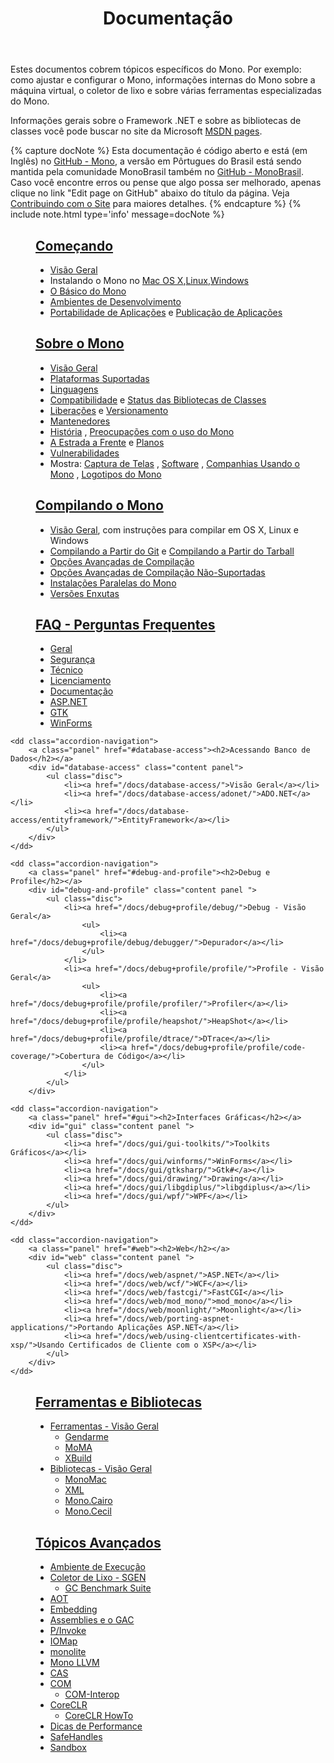 ﻿---
title: Documentação
redirect_from:
  - /Documentation/
  - /Class_Library_Documentation/
  - /Docs/
---

Estes documentos cobrem tópicos específicos do Mono. Por exemplo: como ajustar e configurar o Mono, informações internas do Mono sobre a máquina virtual, o coletor de lixo e sobre várias ferramentas especializadas do Mono. 

Informações gerais sobre o Framework .NET e sobre as bibliotecas de classes você pode buscar no site da Microsoft [MSDN pages](http://msdn.microsoft.com/en-us/library/ff361664.aspx).

{% capture docNote %}
Esta documentação é código aberto e está (em Inglês) no [GitHub - Mono](https://github.com/mono/website/docs), a versão em Pôrtugues do Brasil está sendo mantida pela comunidade MonoBrasil também no [GitHub - MonoBrasil](https://github.com/MonoBrasil/website). 
Caso você encontre erros ou pense que algo possa ser melhorado, apenas clique no link "Edit page on GitHub" abaixo do título da página. Veja [Contribuindo com o Site](https://github.com/MonoBrasil/website#contributing-to-the-website) para maiores detalhes.
{% endcapture %}
{% include note.html type='info' message=docNote %}

<dl class="accordion" data-accordion>
    <dd class="accordion-navigation">
        <a class="panel" href="#getting-started"><h2>Começando</h2></a>
        <div id="getting-started" class="content panel active">
            <ul class="disc">
                <li><a href="/docs/getting-started">Visão Geral</a></li>
                <li>Instalando o Mono no <a href="/docs/getting-started/install/mac/">Mac OS X</a>,<a href="/docs/getting-started/install/linux/">Linux</a>,<a href="/docs/getting-started/install/windows/">Windows</a></li>
                <li><a href="/docs/getting-started/mono-basics/">O Básico do Mono</a></li>
                <li><a href="/docs/getting-started/development-environments/">Ambientes de Desenvolvimento</a> </li>
                <li><a href="/docs/getting-started/application-portability/">Portabilidade de Aplicações</a> e <a href="/docs/getting-started/application-deployment/">Publicação de Aplicações</a></li>
            </ul>
        </div>
    </dd>

   <dd class="accordion-navigation">
        <a class="panel" href="#about-mono"><h2>Sobre o Mono</h2></a>
        <div id="about-mono" class="content panel">
            <ul class="disc">
                <li><a href="/docs/about-mono/">Visão Geral</a></li>
                <li><a href="/docs/about-mono/supported-platforms/">Plataformas Suportadas</a></li>
                <li><a href="/docs/about-mono/languages/">Linguagens</a></li>
                <li><a href="/docs/about-mono/compatibility/">Compatibilidade</a> e <a href="/docs/about-mono/class-status/">Status das Bibliotecas de Classes</a></li>
                <li><a href="/docs/about-mono/releases/">Liberações</a> e <a href="/docs/about-mono/versioning/">Versionamento</a></li>
                <li><a href="/docs/about-mono/maintainers/">Mantenedores</a></li>
                <li><a href="/docs/about-mono/history/">História</a> , <a href="/docs/about-mono/concerns-about-mono/">Preocupações com o uso do Mono</a></li>
                <li><a href="/docs/about-mono/roadmap/">A Estrada a Frente</a> e <a href="/docs/about-mono/plans/">Planos</a></li>
                <li><a href="/docs/about-mono/vulnerabilities/">Vulnerabilidades</a></li>
                <li>Mostra: <a href="/docs/about-mono/showcase/screenshots/">Captura de Telas</a> , <a href="/docs/about-mono/showcase/software/">Software</a> , <a href="/docs/about-mono/showcase/companies-using-mono/">Companhias Usando o Mono</a> , <a href="/docs/about-mono/logos/">Logotipos do Mono</a></li>
            </ul>
        </div>
    </dd>

   <dd class="accordion-navigation">
        <a class="panel" href="#compiling-mono"><h2>Compilando o Mono</h2></a>
        <div id="compiling-mono" class="content panel">
            <ul class="disc">
                <li><a href="/docs/compiling-mono/">Visão Geral</a>, com instruções para compilar em OS X, Linux e Windows</li>
                <li><a href="/docs/compiling-mono/compiling-from-git/">Compilando a Partir do Git</a> e <a href="/docs/compiling-mono/compiling-from-tarball/">Compilando a Partir do Tarball</a></li>
                <li><a href="/docs/compiling-mono/advanced-mono-compile-options/">Opções Avançadas de Compilação</a></li>
                <li><a href="/docs/compiling-mono/unsupported-advanced-compile-options/">Opções Avançadas de Compilação Não-Suportadas</a></li>
                <li><a href="/docs/compiling-mono/parallel-mono-environments/">Instalações Paralelas do Mono</a></li>
                <li><a href="/docs/compiling-mono/small-footprint/">Versões Enxutas</a></li>
            </ul>
        </div>
    </dd>
    <dd class="accordion-navigation">
        <a class="panel" href="#faq"><h2>FAQ - Perguntas Frequentes</h2></a>
        <div id="faq" class="content panel">
            <ul class="disc">
                  <li><a href="/docs/faq/general/">Geral</a></li>
                  <li><a href="/docs/faq/security/">Segurança</a></li>
                  <li><a href="/docs/faq/technical/">Técnico</a></li>
                  <li><a href="/docs/faq/licensing/">Licenciamento</a></li>
                  <li><a href="/docs/faq/documentation/">Documentação</a></li>
                  <li><a href="/docs/faq/aspnet/">ASP.NET</a></li>
                  <li><a href="/docs/faq/gtk/">GTK</a></li>
                  <li><a href="/docs/faq/winforms/">WinForms</a></li>
            </ul>
        </div>
    </dd>

    <dd class="accordion-navigation">
        <a class="panel" href="#database-access"><h2>Acessando Banco de Dados</h2></a>
        <div id="database-access" class="content panel">
            <ul class="disc">
                <li><a href="/docs/database-access/">Visão Geral</a></li>
                <li><a href="/docs/database-access/adonet/">ADO.NET</a></li>
                <li><a href="/docs/database-access/entityframework/">EntityFramework</a></li>
            </ul>
        </div>
    </dd>

    <dd class="accordion-navigation">
        <a class="panel" href="#debug-and-profile"><h2>Debug e Profile</h2></a>
        <div id="debug-and-profile" class="content panel ">
            <ul class="disc">
                <li><a href="/docs/debug+profile/debug/">Debug - Visão Geral</a>
                    <ul>
                        <li><a href="/docs/debug+profile/debug/debugger/">Depurador</a></li>
                    </ul>
                </li>
                <li><a href="/docs/debug+profile/profile/">Profile - Visão Geral</a>
                    <ul>
                        <li><a href="/docs/debug+profile/profile/profiler/">Profiler</a></li>
                        <li><a href="/docs/debug+profile/profile/heapshot/">HeapShot</a></li>
                        <li><a href="/docs/debug+profile/profile/dtrace/">DTrace</a></li>
                        <li><a href="/docs/debug+profile/profile/code-coverage/">Cobertura de Código</a></li>
                    </ul>
                </li>
            </ul>
        </div>
   </dd>

    <dd class="accordion-navigation">
        <a class="panel" href="#gui"><h2>Interfaces Gráficas</h2></a>
        <div id="gui" class="content panel ">
            <ul class="disc">
                <li><a href="/docs/gui/gui-toolkits/">Toolkits Gráficos</a></li>
                <li><a href="/docs/gui/winforms/">WinForms</a></li>
                <li><a href="/docs/gui/gtksharp/">Gtk#</a></li>
                <li><a href="/docs/gui/drawing/">Drawing</a></li>
                <li><a href="/docs/gui/libgdiplus/">libgdiplus</a></li>
                <li><a href="/docs/gui/wpf/">WPF</a></li>
            </ul>
        </div>
    </dd>

    <dd class="accordion-navigation">
        <a class="panel" href="#web"><h2>Web</h2></a>
        <div id="web" class="content panel ">
            <ul class="disc">
                <li><a href="/docs/web/aspnet/">ASP.NET</a></li>
                <li><a href="/docs/web/wcf/">WCF</a></li>
                <li><a href="/docs/web/fastcgi/">FastCGI</a></li>
                <li><a href="/docs/web/mod_mono/">mod_mono</a></li>
                <li><a href="/docs/web/moonlight/">Moonlight</a></li>
                <li><a href="/docs/web/porting-aspnet-applications/">Portando Aplicações ASP.NET</a></li>
                <li><a href="/docs/web/using-clientcertificates-with-xsp/">Usando Certificados de Cliente com o XSP</a></li>
            </ul>
        </div>
    </dd>

   <dd class="accordion-navigation">
        <a class="panel" href="#tools-and-libraries"><h2>Ferramentas e Bibliotecas</h2></a>
        <div id="tools-and-libraries" class="content panel ">
            <ul class="disc">
                <li><a href="/docs/tools+libraries/tools/">Ferramentas - Visão Geral</a>
                    <ul>
                        <li><a href="/docs/tools+libraries/tools/gendarme/">Gendarme</a></li>
                        <li><a href="/docs/tools+libraries/tools/moma/">MoMA</a></li>
                        <li><a href="/docs/tools+libraries/tools/xbuild/">XBuild</a></li>
                    </ul>
                </li>
                <li><a href="/docs/tools+libraries/libraries/">Bibliotecas - Visão Geral</a>
                   <ul>
                      <li><a href="/docs/tools+libraries/libraries/monomac/">MonoMac</a></li>
                      <li><a href="/docs/tools+libraries/libraries/xml/">XML</a></li>
                      <li><a href="/docs/tools+libraries/libraries/Mono.Cairo/">Mono.Cairo</a></li>
                      <li><a href="/docs/tools+libraries/libraries/Mono.Cecil/">Mono.Cecil</a></li>
                   </ul>
                </li>
            </ul>
        </div>
    </dd>

   <dd class="accordion-navigation">
        <a class="panel" href="#advanced-topics"><h2>Tópicos Avançados</h2></a>
        <div id="advanced-topics" class="content panel ">
            <ul class="disc">
                <li><a href="/docs/advanced/runtime/">Ambiente de Execução</a></li>
                <li><a href="/docs/advanced/garbage-collector/sgen/">Coletor de Lixo - SGEN</a>
                    <ul>
                        <li><a href="/docs/advanced/garbage-collector/benchmark-suite/">GC Benchmark Suite</a></li>
                    </ul>
                </li>
                <li><a href="/docs/advanced/aot/">AOT</a></li>
                <li><a href="/docs/advanced/embedding/">Embedding</a></li>
                <li><a href="/docs/advanced/assemblies-and-the-gac/">Assemblies e o GAC</a></li>
                <li><a href="/docs/advanced/pinvoke/">P/Invoke</a></li>
                <li><a href="/docs/advanced/iomap/">IOMap</a></li>
                <li><a href="/docs/advanced/monolite/">monolite</a></li>
                <li><a href="/docs/advanced/mono-llvm/">Mono LLVM</a></li>
                <li><a href="/docs/advanced/cas/">CAS</a></li>
                <li><a href="/docs/advanced/com/">COM</a>
                    <ul>
                        <li><a href="/docs/advanced/com-interop/">COM-Interop</a></li>
                    </ul>
                </li>
                <li><a href="/docs/advanced/coreclr/">CoreCLR</a>
                    <ul>
                        <li><a href="/docs/advanced/coreclr-howto/">CoreCLR HowTo</a></li>
                    </ul>
                </li>
                <li><a href="/docs/advanced/performance-tips/">Dicas de Performance</a></li>
                <li><a href="/docs/advanced/safehandles/">SafeHandles</a></li>
                <li><a href="/docs/advanced/sandbox/">Sandbox</a></li>
            </ul>
        </div>
    </dd>
</dl>
